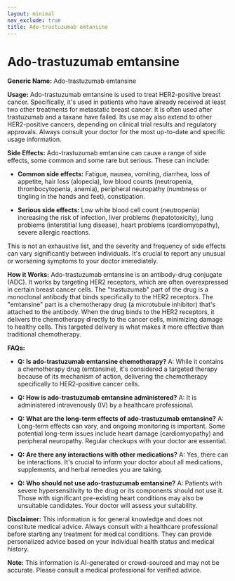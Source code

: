 ```yaml
---
layout: minimal
nav_exclude: true
title: Ado-trastuzumab emtansine
---
```


# Ado-trastuzumab emtansine

**Generic Name:** Ado-trastuzumab emtansine

**Usage:** Ado-trastuzumab emtansine is used to treat HER2-positive breast cancer.  Specifically, it's used in patients who have already received at least two other treatments for metastatic breast cancer.  It is often used after trastuzumab and a taxane have failed.  Its use may also extend to other HER2-positive cancers, depending on clinical trial results and regulatory approvals.  Always consult your doctor for the most up-to-date and specific usage information.


**Side Effects:**  Ado-trastuzumab emtansine can cause a range of side effects, some common and some rare but serious.  These can include:

* **Common side effects:**  Fatigue, nausea, vomiting, diarrhea, loss of appetite, hair loss (alopecia), low blood counts (neutropenia, thrombocytopenia, anemia), peripheral neuropathy (numbness or tingling in the hands and feet), constipation.

* **Serious side effects:**  Low white blood cell count (neutropenia) increasing the risk of infection, liver problems (hepatotoxicity), lung problems (interstitial lung disease), heart problems (cardiomyopathy), severe allergic reactions.

This is not an exhaustive list, and the severity and frequency of side effects can vary significantly between individuals.  It's crucial to report any unusual or worsening symptoms to your doctor immediately.


**How it Works:** Ado-trastuzumab emtansine is an antibody-drug conjugate (ADC).  It works by targeting HER2 receptors, which are often overexpressed in certain breast cancer cells.  The "trastuzumab" part of the drug is a monoclonal antibody that binds specifically to the HER2 receptors.  The "emtansine" part is a chemotherapy drug (a microtubule inhibitor) that's attached to the antibody.  When the drug binds to the HER2 receptors, it delivers the chemotherapy directly to the cancer cells, minimizing damage to healthy cells. This targeted delivery is what makes it more effective than traditional chemotherapy.


**FAQs:**

* **Q: Is ado-trastuzumab emtansine chemotherapy?** A:  While it contains a chemotherapy drug (emtansine), it's considered a targeted therapy because of its mechanism of action, delivering the chemotherapy specifically to HER2-positive cancer cells.

* **Q: How is ado-trastuzumab emtansine administered?** A: It is administered intravenously (IV) by a healthcare professional.

* **Q: What are the long-term effects of ado-trastuzumab emtansine?** A: Long-term effects can vary, and ongoing monitoring is important. Some potential long-term issues include heart damage (cardiomyopathy) and peripheral neuropathy.  Regular checkups with your doctor are essential.

* **Q: Are there any interactions with other medications?** A: Yes, there can be interactions. It's crucial to inform your doctor about all medications, supplements, and herbal remedies you are taking.

* **Q: Who should not use ado-trastuzumab emtansine?** A:  Patients with severe hypersensitivity to the drug or its components should not use it.  Those with significant pre-existing heart conditions may also be unsuitable candidates. Your doctor will assess your suitability.


**Disclaimer:** This information is for general knowledge and does not constitute medical advice. Always consult with a healthcare professional before starting any treatment for medical conditions. They can provide personalized advice based on your individual health status and medical history.


**Note:** This information is AI-generated or crowd-sourced and may not be accurate. Please consult a medical professional for verified advice.